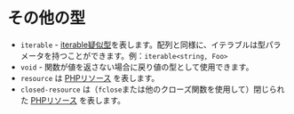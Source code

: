 # その他の型

- `iterable` - [iterable疑似型](https://php.net/manual/en/language.types.iterable.php)を表します。配列と同様に、イテラブルは型パラメータを持つことができます。例：`iterable<string, Foo>`
- `void` - 関数が値を返さない場合に戻り値の型として使用できます。
- `resource` は [PHPリソース](https://www.php.net/manual/en/language.types.resource.php) を表します。
- `closed-resource` は（`fclose`または他のクローズ関数を使用して）閉じられた [PHPリソース](https://www.php.net/manual/en/language.types.resource.php) を表します。
